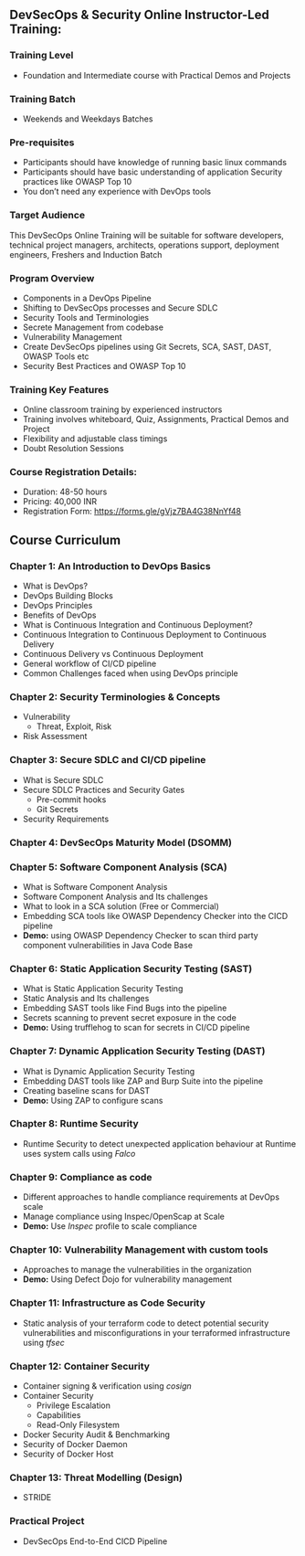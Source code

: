 ## DevSecOps & Security Online Instructor-Led Training:

### Training Level
- Foundation and Intermediate course with Practical Demos and Projects

### Training Batch
- Weekends and Weekdays Batches

### Pre-requisites
- Participants should have knowledge of running basic linux commands
- Participants should have basic understanding of application Security practices like OWASP Top 10
- You don’t need any experience with DevOps tools

### Target Audience
This DevSecOps Online Training will be suitable for software developers, technical project managers, architects, operations support, deployment engineers, Freshers and Induction Batch

### Program Overview
- Components in a DevOps Pipeline
- Shifting to DevSecOps processes and Secure SDLC
- Security Tools and Terminologies
- Secrete Management from codebase
- Vulnerability Management
- Create DevSecOps pipelines using Git Secrets, SCA, SAST, DAST, OWASP Tools etc
- Security Best Practices and OWASP Top 10

### Training Key Features
- Online classroom training by experienced instructors
- Training involves whiteboard, Quiz, Assignments, Practical Demos and Project
- Flexibility and adjustable class timings
- Doubt Resolution Sessions

### Course Registration Details:
- Duration: 48-50 hours
- Pricing: 40,000 INR
- Registration Form: https://forms.gle/gVjz7BA4G38NnYf48


## Course Curriculum

### Chapter 1: An Introduction to DevOps Basics
- What is DevOps?
- DevOps Building Blocks
- DevOps Principles
- Benefits of DevOps
- What is Continuous Integration and Continuous Deployment?
- Continuous Integration to Continuous Deployment to Continuous Delivery
- Continuous Delivery vs Continuous Deployment
- General workflow of CI/CD pipeline
- Common Challenges faced when using DevOps principle

### Chapter 2: Security Terminologies & Concepts
- Vulnerability
	- Threat, Exploit, Risk
- Risk Assessment
  
### Chapter 3: Secure SDLC and CI/CD pipeline
- What is Secure SDLC
- Secure SDLC Practices and Security Gates
	- Pre-commit hooks
	- Git Secrets 
- Security Requirements

### Chapter 4: DevSecOps Maturity Model (DSOMM)

### Chapter 5: Software Component Analysis (SCA)
- What is Software Component Analysis
- Software Component Analysis and Its challenges
- What to look in a SCA solution (Free or Commercial)
- Embedding SCA tools like OWASP Dependency Checker into the CICD pipeline
- **Demo:** using OWASP Dependency Checker to scan third party component vulnerabilities in Java Code Base

### Chapter 6: Static Application Security Testing (SAST)
- What is Static Application Security Testing
- Static Analysis and Its challenges
- Embedding SAST tools like Find Bugs into the pipeline
- Secrets scanning to prevent secret exposure in the code
- **Demo:** Using trufflehog to scan for secrets in CI/CD pipeline

### Chapter 7: Dynamic Application Security Testing (DAST)
- What is Dynamic Application Security Testing
- Embedding DAST tools like ZAP and Burp Suite into the pipeline
- Creating baseline scans for DAST
- **Demo:** Using ZAP to configure scans

### Chapter 8: Runtime Security
- Runtime Security to detect unexpected application behaviour at Runtime uses system calls using *Falco*

### Chapter 9: Compliance as code
- Different approaches to handle compliance requirements at DevOps scale
- Manage compliance using Inspec/OpenScap at Scale
- **Demo:** Use *Inspec* profile to scale compliance

### Chapter 10: Vulnerability Management with custom tools
- Approaches to manage the vulnerabilities in the organization
- **Demo:** Using Defect Dojo for vulnerability management

### Chapter 11: Infrastructure as Code Security
- Static analysis of your terraform code to detect potential security vulnerabilities and misconfigurations in your terraformed infrastructure using *tfsec*

### Chapter 12: Container Security
- Container signing & verification using *cosign*
- Container Security
	- Privilege Escalation
	- Capabilities
	- Read-Only Filesystem
- Docker Security Audit & Benchmarking
- Security of Docker Daemon
- Security of Docker Host

### Chapter 13: Threat Modelling (Design)
- STRIDE

### Practical Project
- DevSecOps End-to-End CICD Pipeline
